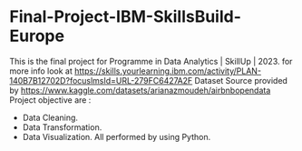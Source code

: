 # Final-Project-IBM-SkillsBuild-Europe
This is the final project for Programme in Data Analytics | SkillUp | 2023. for more info look at https://skills.yourlearning.ibm.com/activity/PLAN-140B7B12702D?focuslmsId=URL-279FC6427A2F
Dataset Source provided by  https://www.kaggle.com/datasets/arianazmoudeh/airbnbopendata
Project objective are : 
- Data Cleaning.
- Data Transformation.
- Data Visualization.
All performed by using Python.
